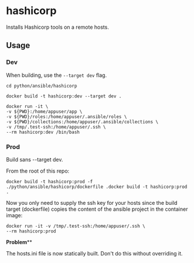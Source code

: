 # hashicorp

Installs Hashicorp tools on a remote hosts.

## Usage

### Dev

When building, use the `--target dev` flag. 

```
cd python/ansible/hashicorp
```
```
docker build -t hashicorp:dev --target dev .
```

```
docker run -it \
-v ${PWD}:/home/appuser/app \
-v ${PWD}/roles:/home/appuser/.ansible/roles \
-v ${PWD}/collections:/home/appuser/.ansible/collections \
-v /tmp/.test-ssh:/home/appuser/.ssh \
--rm hashicorp:dev /bin/bash
```

### Prod

Build sans --target dev.

From the root of this repo:
```
docker build -t hashicorp:prod -f ./python/ansible/hashicorp/dockerfile .docker build -t hashicorp:prod .
```

Now you only need to supply the ssh key for your hosts since the build target (dockerfile) copies the content of the ansible project in the container image:

```
docker run -it -v /tmp/.test-ssh:/home/appuser/.ssh \              
--rm hashicorp:prod
```

**Problem****

The hosts.ini file is now statically built. Don't do this without overriding it.


